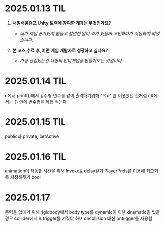 # 2025.01.13 TIL

1. **내일배움캠프 Unity 트랙에 참여한 계기는 무엇인가요?**
    - *내가 제일 끈기있게 붙들고 할만한 일이 뭐가 있을까 고민하다가 지원하게 되었습니다.*
  

2. **본 코스 수료 후, 어떤 게임 개발자로 성장하고 싶나요?**
    - *가장 관심있는건 나만의 인디게임을 만들어보는 것입니다.*

# 2025.01.14 TIL

c에서 printf()에서 정수형 변수를 같이 출력하기위해 "%d" 를 이용했던 것처럼 c#에서는 {} 안에 변수명을 직접 적는다

# 2025.01.15 TIL

public과 private, SetActive

# 2025.01.16 TIL

animation이 작동할 시간을 위해 Invoke로 delay걸기
PlayerPrefs를 이용해 최고기록 저장해두기
bool

# 2025.01.17
중력을 없애기 위해 rigidbody에서 body type를 dynamic이 아닌 kinematic을 썻을 경우 collider에서 is trigger를 켜줘야 하며 oncollision 대신 ontrigger를 사용함
